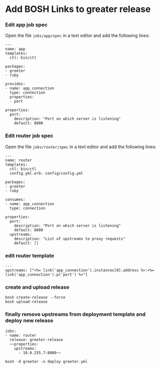 # Add BOSH Links to greater release


### Edit app job spec

Open the file `jobs/app/spec` in a text editor and add the following lines:
```
---
name: app
templates:
  ctl: bin/ctl

packages:
- greeter
- ruby

provides:
- name: app_connection
  type: connection
  properties:
  - port

properties:
  port:
    description: "Port on which server is listening"
    default: 8080
```   

### Edit router job spec

Open the file `jobs/router/spec` in a text editor and add the following lines:
```
---
name: router
templates:
  ctl: bin/ctl
  config.yml.erb: config/config.yml

packages:
- greeter
- ruby

consumes:
- name: app_connection
  type: connection

properties:
  port:
    description: "Port on which server is listening"
    default: 8080
  upstreams:
    description: "List of upstreams to proxy requests"
    default: []
```

### edit router template

```
---
upstreams: ["<%= link('app_connection').instances[0].address %>:<%= link('app_connection').p('port') %>"]
```

### create and upload release
```
bosh create-release --force
bosh upload-release
```

### finally remove upstreams from deployment template and deploy new release

```
jobs:
- name: router
  release: greeter-release
  ~~properties:
    upstreams:
      - 10.0.255.7:8080~~
```

```bosh -d greeter -n deploy greeter.yml```
